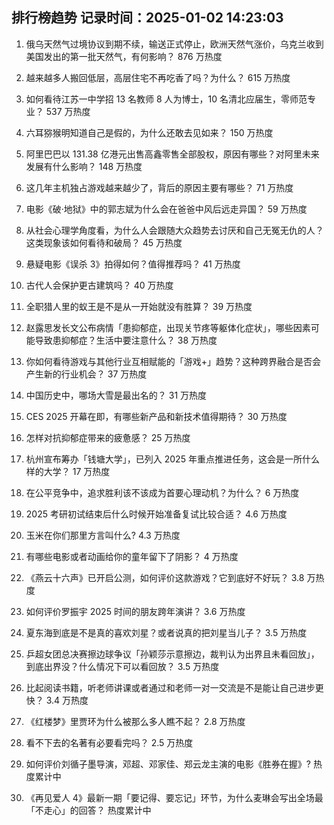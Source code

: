 
## 排行榜趋势 记录时间：2025-01-02 14:23:03
  
  1. 俄乌天然气过境协议到期不续，输送正式停止，欧洲天然气涨价，乌克兰收到美国发出的第一批天然气，有何影响？ 876 万热度
    
  2. 越来越多人搬回低层，高层住宅不再吃香了吗？为什么？ 615 万热度
    
  3. 如何看待江苏一中学招 13 名教师 8 人为博士，10 名清北应届生，零师范专业？ 537 万热度
    
  4. 六耳猕猴明知道自己是假的，为什么还敢去见如来？ 150 万热度
    
  5. 阿里巴巴以 131.38 亿港元出售高鑫零售全部股权，原因有哪些？对阿里未来发展有什么影响？ 148 万热度
    
  6. 这几年主机独占游戏越来越少了，背后的原因主要有哪些？ 71 万热度
    
  7. 电影《破·地狱》中的郭志斌为什么会在爸爸中风后远走异国？ 59 万热度
    
  8. 从社会心理学角度看，为什么人会跟随大众趋势去讨厌和自己无冤无仇的人？这类现象该如何看待和破局？ 45 万热度
    
  9. 悬疑电影《误杀 3》拍得如何？值得推荐吗？ 41 万热度
    
  10. 古代人会保护更古建筑吗？ 40 万热度
    
  11. 全职猎人里的蚁王是不是从一开始就没有胜算？ 39 万热度
    
  12. 赵露思发长文公布病情「患抑郁症，出现关节疼等躯体化症状」，哪些因素可能导致患抑郁症？生活中要注意什么？ 38 万热度
    
  13. 你如何看待游戏与其他行业互相赋能的「游戏+」趋势？这种跨界融合是否会产生新的行业机会？ 37 万热度
    
  14. 中国历史中，哪场大雪是最出名的？ 31 万热度
    
  15. CES 2025 开幕在即，有哪些新产品和新技术值得期待？ 30 万热度
    
  16. 怎样对抗抑郁症带来的疲惫感？ 25 万热度
    
  17. 杭州宣布筹办「钱塘大学」，已列入 2025 年重点推进任务，这会是一所什么样的大学？ 17 万热度
    
  18. 在公平竞争中，追求胜利该不该成为首要心理动机？为什么？ 6 万热度
    
  19. 2025 考研初试结束后什么时候开始准备复试比较合适？ 4.6 万热度
    
  20. 玉米在你们那里方言叫什么? 4.3 万热度
    
  21. 有哪些电影或者动画给你的童年留下了阴影？ 4 万热度
    
  22. 《燕云十六声》已开启公测，如何评价这款游戏？它到底好不好玩？ 3.8 万热度
    
  23. 如何评价罗振宇 2025 时间的朋友跨年演讲？ 3.6 万热度
    
  24. 夏东海到底是不是真的喜欢刘星？或者说真的把刘星当儿子？ 3.5 万热度
    
  25. 乒超女团总决赛擦边球争议「孙颖莎示意擦边，裁判认为出界且未看回放」，到底出界没？什么情况下可以看回放？ 3.5 万热度
    
  26. 比起阅读书籍，听老师讲课或者通过和老师一对一交流是不是能让自己进步更快？ 3.4 万热度
    
  27. 《红楼梦》里贾环为什么被那么多人瞧不起？ 2.8 万热度
    
  28. 看不下去的名著有必要看完吗？ 2.5 万热度
    
  29. 如何评价刘循子墨导演，邓超、邓家佳、郑云龙主演的电影《胜券在握》? 热度累计中
    
  30. 《再见爱人 4》最新一期「要记得、要忘记」环节，为什么麦琳会写出全场最「不走心」的回答？ 热度累计中
    